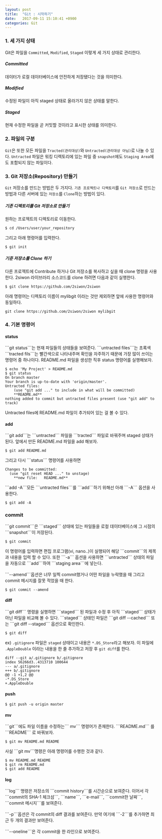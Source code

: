 ```yaml
---
layout: post
title:  "Git : 시작하기"
date:   2017-09-11 15:10:41 +0900
categories: Git
---
```



<h3> 1. 세 가지 상태</h3>

Git은 파일을 ```Committed```, ```Modified```, ```Staged``` 이렇게 세 가지 상태로 관리한다.
<h5>Committed</h5>
데이터가 로컬 데이터베이스에 안전하게 저장됐다는 것을 의미한다.
<h5>Modified</h5>
수정된 파일이 아직 staged 상태로 올라가지 않은 상태를 말한다.
<h5>Staged</h5>
현재 수정한 파일을 곧 커밋할 것이라고 표시한 상태를 의미한다.

<h3>2. 파일의 구분</h3>

```Git```은 또한 모든 파일을 ```Tracted(관리대상)```와 ```Untracted(관리대상 아님)```로 나눌 수 있다.
```Untracted``` 파일은 워킹 디렉토리에 있는 파일 중 ```snapshot```에도 ```Staging Area```에도 포함되지 않는 파일이다.

<h3>3. Git 저장소(Repository) 만들기</h3>

```Git``` 저장소를 만드는 방법은 두 가지다. ```기존 프로젝트나 디렉토리```를 ```Git 저장소```로 만드는 방법과 다른 서버에 있는 ```저장소```를 ```Clone```하는 방법이 있다.

<h5>기존 디렉토리를 Git 저장소로 만들기</h5>
원하는 프로젝트의 디렉토리로 이동한다.
<pre><code>$ cd /Users/user/your_repository </code></pre>
그리고 아래 명령어를 입력한다.
<pre><code>$ git init </code></pre>

<h5> 기준 저장소를 Clone 하기</h5>
다른 프로젝트에 Contribute 하거나 Git 저장소를 복사하고 싶을 때 clone 명령을 사용한다.
2siwon 라이브러리 소스코드를 clone 하려면 다음과 같이 실행한다.
<pre><code>$ git clone https://github.com/2siwon/2siwon </code></pre>

아래 명령어는 디렉토리 이름이 mylibgit 이라는 것만 제외하면 앞에 사용한 명령어와 동일하다.
<pre><code>git clone https://github.com/2siwon/2siwon mylibgit</code></pre>

<h3>4. 기본 명령어</h3>

<h4>status</h4>
```git status```는 현재 파일들의 상태들을 보여준다. ```untracted files```는 초록색 ```tracted fils```는 빨간색으로 나타내주며 확인을 자주하기 때문에 가장 많이 쓰이는 명령어 중 하나이다.
README.md 파일을 생성한 직후  status 명령어를 실행해보자.

<pre><code>$ echo 'My Project' > README.md
$ git status
On branch master
Your branch is up-to-date with 'origin/master'.
Untracted files:
	(use "git add <file>..." to include in what will be committed)
	**README.md**
nothing added to commit but untracted files present (use "git add" to track)</code></pre>


Untracted files에 README.md 파일이 추가되어 있는 걸 볼 수 있다.

<h4>add</h4>
```git add```는 ```untracted``` 파일을 ```tracted``` 파일로 바꿔주며 staged 상태가 된다. 앞에서 만든 README.md 파일을 add 해보자.
<pre><code>$ git add README.md</code></pre>
그리고 다시 ```status``` 명령어를 사용하면
<pre><code>Changes to be committed:
  (use "git reset HEAD <file>..." to unstage)
	**new file:   README.md**</code></pre>
```add -A```모든 ```untracted files```를 ```add```하기 위해선 아래 ```-A``` 옵션을 사용한다.

<pre><code>$ git add -A </code></pre>

<h3>commit</h3>
```git commit```은 ```staged``` 상태에 있는 파일들을 로컬 데이터베이스에 그 시점의 ```snapshot```이 저장된다.
<pre><code>$ git commit</code></pre>
이 명령어를 입력하면 편집 프로그램(vi, nano..)이 실행되어 해당 ```commit```의 제목과 내용을 입력 할 수 있다. 또한 ```-a``` 옵션을 사용하면 ```untracted``` 상태의 파일을 자동으로 ```add```하여 ```staging area```에 넣는다.<br><br>
```--amend```옵션은 너무 일찍 commit했거나 어떤 파일을 누락했을 때 그리고 commit 메시지를 잘못 적었을 때 한다.
<pre><code>$ git commit --amend</code></pre>

<h4>diff</h4>
```git diff``` 명령을 실행하면 ```staged``` 된 파일과 수정 후 아직 ```staged``` 상태가 아닌 파일을 비교해 볼 수 있다. ```staged``` 상태인 파일은 ```git diff --cached``` 또는 ```git diff --staged``` 옵션으로 확인한다.

<pre><code>$ git diff</code></pre>
ex) ```.gitignore``` 파일은 ```staged``` 상태이고 내용은 ```*.DS_Store```라고 해보자. 이 파일에 ```.AppleDouble``` 이라는 내용을 한 줄 추가하고 저장 후 ```git diff```를 한다.
<pre><code>diff --git a/.gitignore b/.gitignore
index 56266d3..4313710 100644
--- a/.gitignore
+++ b/.gitignore
@@ -1 +1,2 @@
-*.DS_Store
+.AppleDouble</code></pre>

<h4>push</h4>
<pre><code>$ git push -u origin master </code></pre>

<h4>mv</h4>
```git```에도 파일 이름을 수정하는``` mv``` 명령어가 존재한다. ```README.md``` 를 ```README``` 로 바꿔보자.
<pre><code>$ git mv README.md README </code></pre>
사실 ```git mv```명령은 아래 명령어를 수행한 것과 같다.
<pre><code>$ mv README.md README
$ git rm README.md
$ git add README </code></pre>

<h4>log</h4>
```log``` 명령은 저장소의 ```commit history```를 시간순으로 보여준다. 이어서 각 ```commit의 SHA-1 체크섬```, ```name```, ```e-mail```, ```commit한 날짜```, ```commit 메시지```를 보여준다.
<br><br>
```-p```옵션은 각 commit의 diff 결과를 보여준다. 만약 여기에 ```-2```를 추가하면 최근 두 개의 결과만 보여준다.
<br><br>
```--oneline```은 각 commit을 한 라인으로 보여준다.
